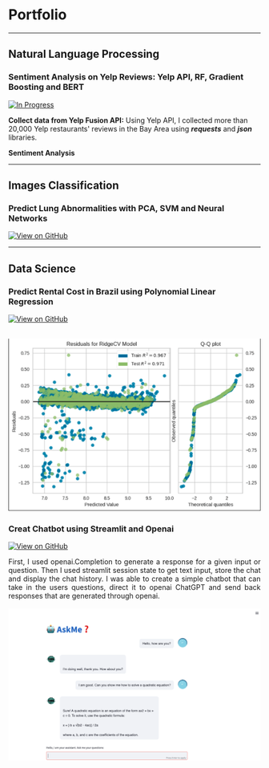 # Portfolio

---

## Natural Language Processing 

### Sentiment Analysis on Yelp Reviews: Yelp API, RF, Gradient Boosting and BERT

[![In Progress](https://img.shields.io/badge/GitHub-In_progress-blightgreen?logo=GitHub)](https://github.com/Thigiang/Yelp-review)

**Collect data from Yelp Fusion API:** Using Yelp API, I collected more than 20,000 Yelp restaurants' reviews in the Bay Area using ***requests*** and ***json*** libraries.

**Sentiment Analysis**

---

## Images Classification

### Predict Lung Abnormalities with PCA, SVM and Neural Networks

[![View on GitHub](https://img.shields.io/badge/GitHub-View_on_GitHub-blue?logo=GitHub)](https://github.com/Thigiang/Chest-X-ray-Classification-Project)


---

## Data Science

### Predict Rental Cost in Brazil using Polynomial Linear Regression

[![View on GitHub](https://img.shields.io/badge/GitHub-View_on_GitHub-blue?logo=GitHub)](https://github.com/Thigiang/Regression-Model-rent-price-Brazil)

<br>
<left> <img src="images/QQ1.png"/></left>
<br>


### Creat Chatbot using Streamlit and Openai

[![View on GitHub](https://img.shields.io/badge/GitHub-View_on_GitHub-blue?logo=GitHub)](https://github.com/Thigiang/Chatbot)

<div style="text-align: justify"> First, I used openai.Completion to generate a response for a given input or question. Then I used streamlit session state to get text input, store the chat and display the chat history. I was able to create a simple chatbot that can take in the users questions, direct it to openai ChatGPT and send back responses that are generated through openai.</div>

<br>
<center> <img src="images/chatbot.png"/></center>
<br>

